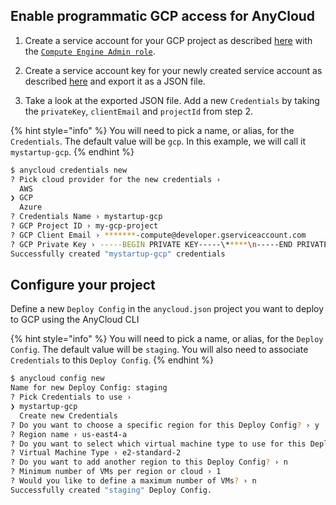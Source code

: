 ## Enable programmatic GCP access for AnyCloud

1) Create a service account for your GCP project as described [here](https://cloud.google.com/iam/docs/creating-managing-service-accounts#iam-service-accounts-create-console) with the [`Compute Engine Admin role`](https://cloud.google.com/compute/docs/access/iam#compute.admin).

2) Create a service account key for your newly created service account as described [here](https://cloud.google.com/iam/docs/creating-managing-service-account-keys) and export it as a JSON file.

3) Take a look at the exported JSON file. Add a new `Credentials` by taking the `privateKey`, `clientEmail` and `projectId` from step 2.

{% hint style="info" %}
You will need to pick a name, or alias, for the `Credentials`. The default value will be `gcp`. In this example, we will call it `mystartup-gcp`.
{% endhint %}


```bash
$ anycloud credentials new
? Pick cloud provider for the new credentials ›
  AWS
❯ GCP
  Azure
? Credentials Name › mystartup-gcp
? GCP Project ID › my-gcp-project
? GCP Client Email › *******-compute@developer.gserviceaccount.com
? GCP Private Key › -----BEGIN PRIVATE KEY-----\*****\n-----END PRIVATE KEY-----\n
Successfully created "mystartup-gcp" credentials
```

## Configure your project

Define a new `Deploy Config` in the `anycloud.json` project you want to deploy to GCP using the AnyCloud CLI

{% hint style="info" %}
You will need to pick a name, or alias, for the `Deploy Config`. The default value will be `staging`. You will also need to associate `Credentials` to this `Deploy Config`.
{% endhint %}

```bash
$ anycloud config new
Name for new Deploy Config: staging
? Pick Credentials to use ›
❯ mystartup-gcp
  Create new Credentials
? Do you want to choose a specific region for this Deploy Config? › y
? Region name › us-east4-a
? Do you want to select which virtual machine type to use for this Deploy Config? › y
? Virtual Machine Type › e2-standard-2
? Do you want to add another region to this Deploy Config? › n
? Minimum number of VMs per region or cloud › 1
? Would you like to define a maximum number of VMs? › n
Successfully created "staging" Deploy Config.
```


